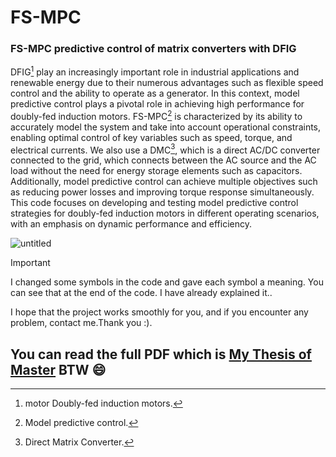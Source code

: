 # FS-MPC
### FS-MPC predictive control of matrix converters with DFIG 
DFIG[^1] play an increasingly important role in industrial applications 
and renewable energy due to their numerous advantages such as flexible speed control and the ability 
to operate as a generator. In this context, model predictive control plays a pivotal role in achieving 
high performance for doubly-fed induction motors. FS-MPC[^2] is 
characterized by its ability to accurately model the system and take into account operational 
constraints, enabling optimal control of key variables such as speed, torque, and electrical currents. 
We also use a DMC[^3], which is a direct AC/DC converter connected to the 
grid, which connects between the AC source and the AC load without the need for energy storage 
elements such as capacitors. Additionally, model predictive control can achieve multiple objectives 
such as reducing power losses and improving torque response simultaneously. This code focuses on 
developing and testing model predictive control strategies for doubly-fed induction motors in 
different operating scenarios, with an emphasis on dynamic performance and efficiency. 
 


[^1]:motor Doubly-fed induction motors.
[^2]:Model predictive control.
[^3]:Direct Matrix Converter.

![untitled](https://github.com/user-attachments/assets/dafcce6f-873b-4b25-aa8c-6bfa2e593eaf)

> [!IMPORTANT]
> I changed some symbols in the code and gave each symbol a meaning. You can see that at the end of the code. I have already explained it..


I hope that the project works smoothly for you, and if you encounter any problem, contact me.Thank you :).
## You can read the full PDF which is [My Thesis of Master](https://www.academia.edu/121935235/FS_MPC_predictive_control_of_matrix_converters) BTW 😄  

